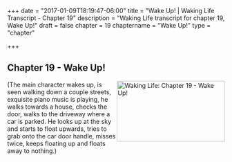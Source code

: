 +++
date = "2017-01-09T18:19:47-06:00"
title = "Wake Up! | Waking Life Transcript - Chapter 19"
description = "Waking Life transcript for chapter 19, Wake Up!"
draft = false
chapter = 19
chaptername = "Wake Up!"
type = "chapter"


+++

## Chapter 19 - Wake Up!

<p><a href="http://media.jamesrskemp.com/graphics/wakingLife/WakingLife_19_1.jpg" onclick="window.open(this.href);return false;"><img src="http://media.jamesrskemp.com/graphics/wakingLife/WakingLife_19_1_t.jpg" alt="Waking Life: Chapter 19 - Wake Up!" style="width:250px;height:140px;" align="right" /></a>(The main character wakes up, is seen walking down a couple streets, exquisite piano music is playing, he walks towards a house, checks the door, walks to the driveway where a car is parked. He looks up at the sky and starts to float upwards, tries to grab onto the car door handle, misses twice, keeps floating up and floats away to nothing.)</p>
